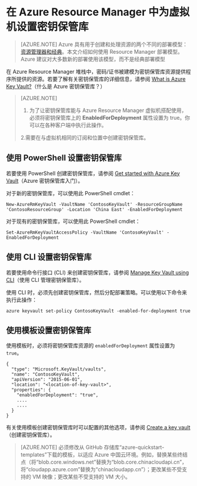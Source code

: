<properties
	pageTitle="在 Azure Resource Manager 中为虚拟机设置密钥保管库 | Azure"
	description="如何设置与 Azure Resource Manager 虚拟机搭配使用的密钥保管库。"
	services="virtual-machines-windows"
	documentationCenter=""
	authors="singhkays"
	manager="drewm"
	editor=""
	tags="azure-resource-manager"/>

<tags
	ms.service="virtual-machines-windows"
	ms.workload="infrastructure-services"
	ms.tgt_pltfrm="vm-windows"
	ms.devlang="na"
	ms.topic="article"
	ms.date="05/31/2016"
	wacn.date="09/12/2016"
	ms.author="singhkay"/>

# 在 Azure Resource Manager 中为虚拟机设置密钥保管库

> [AZURE.NOTE] Azure 具有用于创建和处理资源的两个不同的部署模型：[资源管理器和经典](/documentation/articles/resource-manager-deployment-model/)。本文介绍如何使用 Resource Manager 部署模型。Azure 建议对大多数新的部署使用该模型，而不是经典部署模型

在 Azure Resource Manager 堆栈中，密码/证书被建模为密钥保管库资源提供程序所提供的资源。若要了解有关密钥保管库的详细信息，请参阅 [What is Azure Key Vault?](/documentation/articles/key-vault-whatis/)（什么是 Azure 密钥保管库？）

>[AZURE.NOTE] 
>1. 为了让密钥保管库能与 Azure Resource Manager 虚拟机搭配使用，必须将密钥保管库上的 **EnabledForDeployment** 属性设置为 true。你可以在各种客户端中执行此操作。
><p>2.需要在与虚拟机相同的订阅和位置中创建密钥保管库。

## 使用 PowerShell 设置密钥保管库
若要使用 PowerShell 创建密钥保管库，请参阅 [Get started with Azure Key Vault](/documentation/articles/key-vault-get-started/#vault)（Azure 密钥保管库入门）。

对于新的密钥保管库，可以使用此 PowerShell cmdlet：

	New-AzureRmKeyVault -VaultName 'ContosoKeyVault' -ResourceGroupName 'ContosoResourceGroup' -Location 'China East' -EnabledForDeployment

对于现有的密钥保管库，可以使用此 PowerShell cmdlet：

	Set-AzureRmKeyVaultAccessPolicy -VaultName 'ContosoKeyVault' -EnabledForDeployment

## 使用 CLI 设置密钥保管库
若要使用命令行接口 (CLI) 来创建密钥保管库，请参阅 [Manage Key Vault using CLI](/documentation/articles/key-vault-manage-with-cli/#create-a-key-vault)（使用 CLI 管理密钥保管库）。

使用 CLI 时，必须先创建密钥保管库，然后分配部署策略。可以使用以下命令来执行此操作：

	azure keyvault set-policy ContosoKeyVault -enabled-for-deployment true

## 使用模板设置密钥保管库
使用模板时，必须将密钥保管库资源的 `enabledForDeployment` 属性设置为 `true`。

	{
      "type": "Microsoft.KeyVault/vaults",
      "name": "ContosoKeyVault",
      "apiVersion": "2015-06-01",
      "location": "<location-of-key-vault>",
      "properties": {
        "enabledForDeployment": "true",
        ....
        ....
      }
    }

有关使用模板创建密钥保管库时可以配置的其他选项，请参阅 [Create a key vault](https://github.com/Azure/azure-quickstart-templates/tree/master/101-key-vault-create/)（创建密钥保管库）。

>[AZURE.NOTE] 必须修改从 GitHub 存储库“azure-quickstart-templates”下载的模板，以适应 Azure 中国云环境。例如，替换某些终结点（将“blob.core.windows.net”替换为“blob.core.chinacloudapi.cn”，将“cloudapp.azure.com”替换为“chinacloudapp.cn”）；更改某些不受支持的 VM 映像；更改某些不受支持的 VM 大小。

<!---HONumber=Mooncake_0905_2016-->